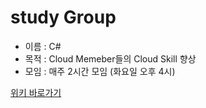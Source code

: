# study Group 
* 이름 : C# 
* 목적 : Cloud Memeber들의 Cloud Skill 향상
* 모임 : 매주 2시간 모임 (화요일 오후 4시) 


[위키 바로가기](https://github.com/skcsharp/study/wiki)

